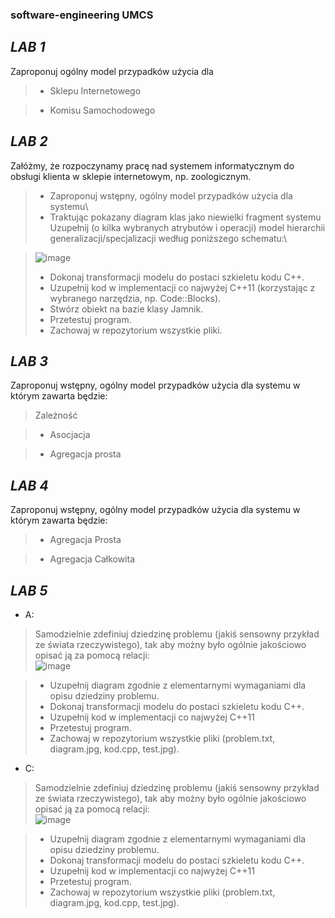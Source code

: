 ### software-engineering UMCS
## ***LAB 1*** 
Zaproponuj ogólny model przypadków użycia dla
>* Sklepu Internetowego

>* Komisu Samochodowego

## ***LAB 2***
Załóżmy, że rozpoczynamy pracę nad systemem informatycznym do obsługi klienta 
w sklepie internetowym, np. zoologicznym.

>* Zaproponuj wstępny, ogólny model przypadków użycia dla systemu\
>* Traktując pokazany diagram klas jako niewielki fragment systemu Uzupełnij
(o kilka wybranych atrybutów i operacji) model hierarchii
generalizacji/specjalizacji według poniższego schematu:\

>![image](https://github.com/NoMercy404/software-engineering/assets/126580913/57cc0ce4-b542-412d-9e77-9fb84e4fcb2d)
>* Dokonaj transformacji modelu do postaci szkieletu kodu C++.
>* Uzupełnij kod w implementacji co najwyżej C++11 (korzystając z wybranego
narzędzia, np. Code::Blocks).
>* Stwórz obiekt na bazie klasy Jamnik.
>* Przetestuj program.
>* Zachowaj w repozytorium wszystkie pliki.

## ***LAB 3***
Zaproponuj wstępny, ogólny model przypadków użycia dla systemu w którym zawarta będzie:
>Zależność

>* Asocjacja

>* Agregacja prosta

## ***LAB 4***
Zaproponuj wstępny, ogólny model przypadków użycia dla systemu w którym zawarta będzie:
>* Agregacja Prosta

>* Agregacja Całkowita

## ***LAB 5***
* A:
>Samodzielnie zdefiniuj dziedzinę problemu (jakiś sensowny przykład ze
świata rzeczywistego), tak aby możny było ogólnie jakościowo opisać ją za
pomocą relacji:\
![image](https://github.com/NoMercy404/software-engineering/assets/126580913/f0795c8a-e8a4-42b6-8ea5-112eb801d37e)

>* Uzupełnij diagram zgodnie z elementarnymi wymaganiami dla opisu
dziedziny problemu.
>* Dokonaj transformacji modelu do postaci szkieletu kodu C++.
>* Uzupełnij kod w implementacji co najwyżej C++11
>* Przetestuj program.
>* Zachowaj w repozytorium wszystkie pliki (problem.txt, diagram.jpg, kod.cpp,
test.jpg).


* C:
>Samodzielnie zdefiniuj dziedzinę problemu (jakiś sensowny przykład ze
świata rzeczywistego), tak aby możny było ogólnie jakościowo opisać ją za
pomocą relacji:\
![image](https://github.com/NoMercy404/software-engineering/assets/126580913/06db0a3a-2669-49f9-95ae-ffa7ee274be8)

>* Uzupełnij diagram zgodnie z elementarnymi wymaganiami dla opisu
dziedziny problemu.
>* Dokonaj transformacji modelu do postaci szkieletu kodu C++.
>* Uzupełnij kod w implementacji co najwyżej C++11
>* Przetestuj program.
>* Zachowaj w repozytorium wszystkie pliki (problem.txt, diagram.jpg, kod.cpp,
test.jpg).
